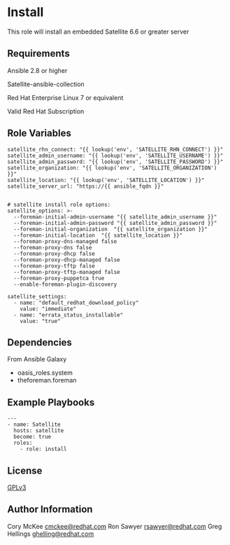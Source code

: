 Install
===========

This role will install an embedded Satellite 6.6 or greater server

Requirements
------------

Ansible 2.8 or higher

Satellite-ansible-collection

Red Hat Enterprise Linux 7 or equivalent

Valid Red Hat Subscription


Role Variables
--------------
```
satellite_rhn_connect: "{{ lookup('env', 'SATELLITE_RHN_CONNECT') }}"
satellite_admin_username: "{{ lookup('env', 'SATELLITE_USERNAME') }}"
satellite_admin_password: "{{ lookup('env', 'SATELLITE_PASSWORD') }}"
satellite_organization: "{{ lookup('env', 'SATELLITE_ORGANIZATION') }}"
satellite_location: "{{ lookup('env', 'SATELLITE_LOCATION') }}"
satellite_server_url: "https://{{ ansible_fqdn }}"


# satellite install role options:
satellite_options: >-
  --foreman-initial-admin-username "{{ satellite_admin_username }}"
  --foreman-initial-admin-password "{{ satellite_admin_password }}"
  --foreman-initial-organization  "{{ satellite_organization }}"
  --foreman-initial-location  "{{ satellite_location }}"
  --foreman-proxy-dns-managed false
  --foreman-proxy-dns false
  --foreman-proxy-dhcp false
  --foreman-proxy-dhcp-managed false
  --foreman-proxy-tftp false
  --foreman-proxy-tftp-managed false
  --foreman-proxy-puppetca true
  --enable-foreman-plugin-discovery

satellite_settings:
  - name: "default_redhat_download_policy"
    value: "immediate"
  - name: "errata_status_installable"
    value: "true"
```


Dependencies
------------

From Ansible Galaxy
- oasis\_roles.system
- theforeman.foreman

Example Playbooks
-----------------

```
---
- name: Satellite
  hosts: satellite
  become: true
  roles:
    - role: install
```

License
-------

[GPLv3](LICENSE)

Author Information
------------------

Cory McKee <cmckee@redhat.com>
Ron Sawyer <rsawyer@redhat.com>
Greg Hellings <ghelling@redhat.com>
